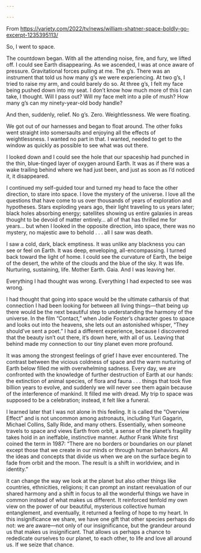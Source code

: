 ```yaml
---

---
```


From <https://variety.com/2022/tv/news/william-shatner-space-boldly-go-excerpt-1235395113/>
 
So, I went to space.

The countdown began. With all the attending noise, fire, and fury, we lifted off. I could see Earth disappearing. As we ascended, I was at once aware of pressure. Gravitational forces pulling at me. The g’s. There was an instrument that told us how many g’s we were experiencing. At two g’s, I tried to raise my arm, and could barely do so. At three g’s, I felt my face being pushed down into my seat. I don’t know how much more of this I can take, I thought. Will I pass out? Will my face melt into a pile of mush? How many g’s can my ninety-year-old body handle?

And then, suddenly, relief. No g’s. Zero. Weightlessness. We were floating.

We got out of our harnesses and began to float around. The other folks went straight into somersaults and enjoying all the effects of weightlessness. I wanted no part in that. I wanted, needed to get to the window as quickly as possible to see what was out there.

I looked down and I could see the hole that our spaceship had punched in the thin, blue-tinged layer of oxygen around Earth. It was as if there was a wake trailing behind where we had just been, and just as soon as I’d noticed it, it disappeared.

I continued my self-guided tour and turned my head to face the other direction, to stare into space. I love the mystery of the universe. I love all the questions that have come to us over thousands of years of exploration and hypotheses. Stars exploding years ago, their light traveling to us years later; black holes absorbing energy; satellites showing us entire galaxies in areas thought to be devoid of matter entirely… all of that has thrilled me for years… but when I looked in the opposite direction, into space, there was no mystery, no majestic awe to behold . . . all I saw was death.

I saw a cold, dark, black emptiness. It was unlike any blackness you can see or feel on Earth. It was deep, enveloping, all-encompassing. I turned back toward the light of home. I could see the curvature of Earth, the beige of the desert, the white of the clouds and the blue of the sky. It was life. Nurturing, sustaining, life. Mother Earth. Gaia. And I was leaving her.

Everything I had thought was wrong. Everything I had expected to see was wrong.

I had thought that going into space would be the ultimate catharsis of that connection I had been looking for between all living things—that being up there would be the next beautiful step to understanding the harmony of the universe. In the film “Contact,” when Jodie Foster’s character goes to space and looks out into the heavens, she lets out an astonished whisper, “They should’ve sent a poet.” I had a different experience, because I discovered that the beauty isn’t out there, it’s down here, with all of us. Leaving that behind made my connection to our tiny planet even more profound.

It was among the strongest feelings of grief I have ever encountered. The contrast between the vicious coldness of space and the warm nurturing of Earth below filled me with overwhelming sadness. Every day, we are confronted with the knowledge of further destruction of Earth at our hands: the extinction of animal species, of flora and fauna . . . things that took five billion years to evolve, and suddenly we will never see them again because of the interference of mankind. It filled me with dread. My trip to space was supposed to be a celebration; instead, it felt like a funeral.

I learned later that I was not alone in this feeling. It is called the “Overview Effect” and is not uncommon among astronauts, including Yuri Gagarin, Michael Collins, Sally Ride, and many others. Essentially, when someone travels to space and views Earth from orbit, a sense of the planet’s fragility takes hold in an ineffable, instinctive manner. Author Frank White first coined the term in 1987: “There are no borders or boundaries on our planet except those that we create in our minds or through human behaviors. All the ideas and concepts that divide us when we are on the surface begin to fade from orbit and the moon. The result is a shift in worldview, and in identity.”

It can change the way we look at the planet but also other things like countries, ethnicities, religions; it can prompt an instant reevaluation of our shared harmony and a shift in focus to all the wonderful things we have in common instead of what makes us different. It reinforced tenfold my own view on the power of our beautiful, mysterious collective human entanglement, and eventually, it returned a feeling of hope to my heart. In this insignificance we share, we have one gift that other species perhaps do not: we are aware—not only of our insignificance, but the grandeur around us that makes us insignificant. That allows us perhaps a chance to rededicate ourselves to our planet, to each other, to life and love all around us. If we seize that chance.

